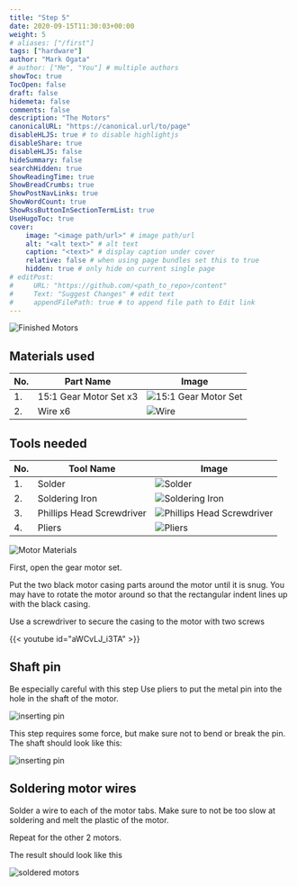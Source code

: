 ```yaml
---
title: "Step 5"
date: 2020-09-15T11:30:03+00:00
weight: 5
# aliases: ["/first"]
tags: ["hardware"]
author: "Mark Ogata"
# author: ["Me", "You"] # multiple authors
showToc: true
TocOpen: false
draft: false
hidemeta: false
comments: false
description: "The Motors"
canonicalURL: "https://canonical.url/to/page"
disableHLJS: true # to disable highlightjs
disableShare: true
disableHLJS: false
hideSummary: false
searchHidden: true
ShowReadingTime: true
ShowBreadCrumbs: true
ShowPostNavLinks: true
ShowWordCount: true
ShowRssButtonInSectionTermList: true
UseHugoToc: true
cover:
    image: "<image path/url>" # image path/url
    alt: "<alt text>" # alt text
    caption: "<text>" # display caption under cover
    relative: false # when using page bundles set this to true
    hidden: true # only hide on current single page
# editPost:
#     URL: "https://github.com/<path_to_repo>/content"
#     Text: "Suggest Changes" # edit text
#     appendFilePath: true # to append file path to Edit link
---
```




![Finished Motors](/img/motorsfinished.PNG)

## Materials used

| No. | Part Name                | Image                                       |
|-----|--------------------------|---------------------------------------------|
| 1.  | 15:1 Gear Motor Set x3   | ![15:1 Gear Motor Set](/img/gearmotor.jpg)   |
| 2.  | Wire x6                  | ![Wire](/img/wire.jpg)                       |

## Tools needed

| No. | Tool Name               | Image                                       |
|-----|--------------------------|---------------------------------------------|
| 1.  | Solder                   | ![Solder](/img/solder.jpg)                   |
| 2.  | Soldering Iron           | ![Soldering Iron](/img/solderingiron.jpg)    |
| 3.  | Phillips Head Screwdriver | ![Phillips Head Screwdriver](/img/screwdriver.jpg) |
| 4.  | Pliers                   | ![Pliers](/img/pliers.jpg)                   |


![Motor Materials](/img/motorparts.jpg)


First, open the gear motor set.

Put the two black motor casing parts around the motor until it is snug. You may have to rotate the motor around so that the rectangular indent lines up with the black casing.

Use a screwdriver to secure the casing to the motor with two screws

{{< youtube id="aWCvLJ_i3TA" >}}


## Shaft pin

Be especially careful with this step Use pliers to put the metal pin into the hole in the shaft of the motor.

![inserting pin](/img/steps/insertingpin.jpg)

This step requires some force, but make sure not to bend or break the pin. The shaft should look like this:

![inserting pin](/img/steps/pinInShaft.jpg)

## Soldering motor wires

Solder a wire to each of the motor tabs. Make sure to not be too slow at soldering and melt the plastic of the motor.

Repeat for the other 2 motors.

The result should look like this

![soldered motors](/img/motorsfinished.PNG)

